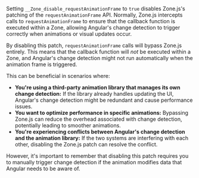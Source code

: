 Setting `__Zone_disable_requestAnimationFrame` to `true` disables Zone.js's patching of the `requestAnimationFrame` API.  Normally, Zone.js intercepts calls to `requestAnimationFrame` to ensure that the callback function is executed within a Zone, allowing Angular's change detection to trigger correctly when animations or visual updates occur.

By disabling this patch, `requestAnimationFrame` calls will bypass Zone.js entirely.  This means that the callback function will *not* be executed within a Zone, and Angular's change detection might not run automatically when the animation frame is triggered. 

This can be beneficial in scenarios where:

*   **You're using a third-party animation library that manages its own change detection:** If the library already handles updating the UI, Angular's change detection might be redundant and cause performance issues.
*   **You want to optimize performance in specific animations:** Bypassing Zone.js can reduce the overhead associated with change detection, potentially leading to smoother animations.
*   **You're experiencing conflicts between Angular's change detection and the animation library:** If the two systems are interfering with each other, disabling the Zone.js patch can resolve the conflict.

However, it's important to remember that disabling this patch requires you to manually trigger change detection if the animation modifies data that Angular needs to be aware of.